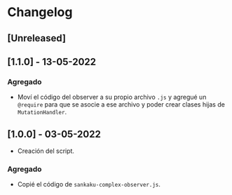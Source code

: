 # Changelog

## [Unreleased]

## [1.1.0] - 13-05-2022

### Agregado

- Moví el código del observer a su propio archivo `.js` y agregué un `@require` para que se asocie a ese archivo y poder crear clases hijas de `MutationHandler`.

## [1.0.0] - 03-05-2022

- Creación del script.

### Agregado

- Copié el código de `sankaku-complex-observer.js`.
